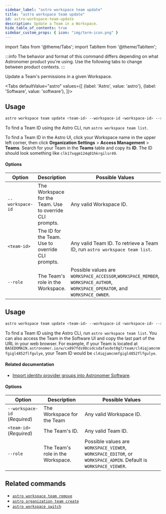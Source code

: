 ```yaml
---
sidebar_label: "astro workspace team update"
title: "astro workspace team update"
id: astro-workspace-team-update
description: Update a Team in a Workspace.
hide_table_of_contents: true
sidebar_custom_props: { icon: "img/term-icon.png" }
---
```


import Tabs from '@theme/Tabs';
import TabItem from '@theme/TabItem';

:::info
The behavior and format of this command differs depending on what Astronomer product you're using. Use the following tabs to change between product contexts.
:::

Update a Team's permissions in a given Workspace.

<Tabs
defaultValue="astro"
values={[
{label: 'Astro', value: 'astro'},
{label: 'Software', value: 'software'},
]}>

<TabItem value="astro">

## Usage

```sh
astro workspace team update <team-id> --workspace-id <workspace-id> --role=<system-role>
```

To find a Team ID using the Astro CLI, run `astro workspace team list`.

To find a Team ID in the Astro UI, click your Workspace name in the upper left corner, then click **Organization Settings** > **Access Management** > **Teams**. Search for your Team in the **Teams** table and copy its **ID**. The ID should look something like `clk17xqgm124q01hkrgilsr49`.

#### Options

| Option           | Description                                              | Possible Values                                                                                                               |
| ---------------- | -------------------------------------------------------- | ----------------------------------------------------------------------------------------------------------------------------- |
| `--workspace-id` | The Workspace for the Team. Use to override CLI prompts. | Any valid Workspace ID.                                                                                                       |
| `<team-id>`      | The ID for the Team. Use to override CLI prompts.        | Any valid Team ID. To retrieve a Team ID, run `astro workspace team list`.                                                    |
| `--role`         | The Team's role in the Workspace.                        | Possible values are `WORKSPACE_ACCESSOR`,`WORKSPACE_MEMBER`, `WORKSPACE_AUTHOR`, `WORKSPACE_OPERATOR`, and `WORKSPACE_OWNER`. |

</TabItem>
<TabItem value="software">

## Usage

```sh
astro workspace team update <team-id> --workspace-id <workspace-id> --role=<system-role>
```

To find a Team ID using the Astro CLI, run `astro workspace team list`. You can also access the Team in the Software UI and copy the last part of the URL in your web browser. For example, if your Team is located at `BASEDOMAIN.astronomer.io/w/cx897fds98csdcsdafasdot8g7/team/cl4iqjamcnmfgigl4852flfgulye`, your Team ID would be `cl4iqjamcnmfgigl4852flfgulye`.

#### Related documentation

- [Import identity provider groups into Astronomer Software](https://docs.astronomer.io/software/import-idp-groups).

#### Options

| Option                        | Description                       | Possible Values                                                                                                  |
| ----------------------------- | --------------------------------- | ---------------------------------------------------------------------------------------------------------------- |
| `--workspace-id` (_Required_) | The Workspace for the Team        | Any valid Workspace ID.                                                                                          |
| `<team-id>` (_Required_)      | The Team's ID.                    | Any valid Team ID.                                                                                               |
| `--role`                      | The Team's role in the Workspace. | Possible values are `WORKSPACE_VIEWER`, `WORKSPACE_EDITOR`, or `WORKSPACE_ADMIN`. Default is `WORKSPACE_VIEWER`. |

</TabItem>
</Tabs>

## Related commands

- [`astro workspace team remove`](cli/astro-workspace-team-remove.md)
- [`astro organization team create`](cli/astro-organization-team-create.md)
- [`astro workspace switch`](cli/astro-workspace-switch.md)
